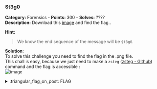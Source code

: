 ### St3g0
**Category:** Forensics - **Points:** 300 - **Solves:** ????  
**Description:** Download this [image](./pico.flag.png/) and find the flag..  

**Hint:**
> We know the end sequence of the message will be `$t3g0`.

**Solution:**  
To solve this challenge you need to find the flag in the .png file.  
This chall is easy, because we just need to make a `zsteg` ([zsteg - Github](https://github.com/zed-0xff/zsteg)) command and the flag is accessible :  
![image](https://user-images.githubusercontent.com/91023285/160249553-6f47801d-3841-443a-88e0-6dd4ef1cb4a3.png)

<details>
  <summary>:triangular_flag_on_post: FLAG</summary>

  ```
  picoCTF{7h3r3_15_n0_5p00n_96ae0ac1}
  ```
</details>

